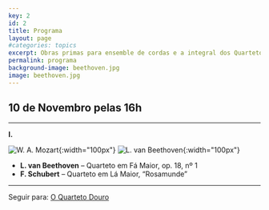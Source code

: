 ```yaml
---
key: 2
id: 2
title: Programa
layout: page
#categories: topics
excerpt: Obras primas para ensemble de cordas e a integral dos Quartetos de cordas de Ludwig van Beethoven
permalink: programa
background-image: beethoven.jpg
image: beethoven.jpg
---
```

## 10 de Novembro pelas 16h

---


**I.**

![W. A. Mozart](https://www.wien.info/media/images/mozart-gemaelde-von-barbara-krafft-3to2.jpeg){:width="100px"}
![L. van Beethoven](https://upload.wikimedia.org/wikipedia/commons/thumb/6/6f/Beethoven.jpg/1200px-Beethoven.jpg){:width="100px"}

- **L. van Beethoven** – Quarteto em Fá Maior, op. 18, nº 1
- **F. Schubert** – Quarteto em Lá Maior, “Rosamunde”
  
---
Seguir para: [O Quarteto Douro](/quarteto-douro)
